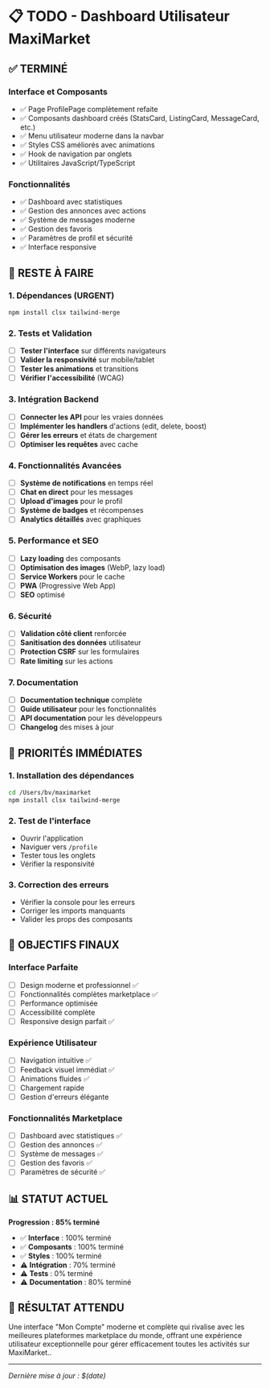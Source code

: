 # 📋 TODO - Dashboard Utilisateur MaxiMarket

## ✅ **TERMINÉ**

### **Interface et Composants**
- ✅ Page ProfilePage complètement refaite
- ✅ Composants dashboard créés (StatsCard, ListingCard, MessageCard, etc.)
- ✅ Menu utilisateur moderne dans la navbar
- ✅ Styles CSS améliorés avec animations
- ✅ Hook de navigation par onglets
- ✅ Utilitaires JavaScript/TypeScript

### **Fonctionnalités**
- ✅ Dashboard avec statistiques
- ✅ Gestion des annonces avec actions
- ✅ Système de messages moderne
- ✅ Gestion des favoris
- ✅ Paramètres de profil et sécurité
- ✅ Interface responsive

## 🔧 **RESTE À FAIRE**

### **1. Dépendances (URGENT)**
```bash
npm install clsx tailwind-merge
```

### **2. Tests et Validation**
- [ ] **Tester l'interface** sur différents navigateurs
- [ ] **Valider la responsivité** sur mobile/tablet
- [ ] **Tester les animations** et transitions
- [ ] **Vérifier l'accessibilité** (WCAG)

### **3. Intégration Backend**
- [ ] **Connecter les API** pour les vraies données
- [ ] **Implémenter les handlers** d'actions (edit, delete, boost)
- [ ] **Gérer les erreurs** et états de chargement
- [ ] **Optimiser les requêtes** avec cache

### **4. Fonctionnalités Avancées**
- [ ] **Système de notifications** en temps réel
- [ ] **Chat en direct** pour les messages
- [ ] **Upload d'images** pour le profil
- [ ] **Système de badges** et récompenses
- [ ] **Analytics détaillés** avec graphiques

### **5. Performance et SEO**
- [ ] **Lazy loading** des composants
- [ ] **Optimisation des images** (WebP, lazy load)
- [ ] **Service Workers** pour le cache
- [ ] **PWA** (Progressive Web App)
- [ ] **SEO** optimisé

### **6. Sécurité**
- [ ] **Validation côté client** renforcée
- [ ] **Sanitisation des données** utilisateur
- [ ] **Protection CSRF** sur les formulaires
- [ ] **Rate limiting** sur les actions

### **7. Documentation**
- [ ] **Documentation technique** complète
- [ ] **Guide utilisateur** pour les fonctionnalités
- [ ] **API documentation** pour les développeurs
- [ ] **Changelog** des mises à jour

## 🚀 **PRIORITÉS IMMÉDIATES**

### **1. Installation des dépendances**
```bash
cd /Users/bv/maximarket
npm install clsx tailwind-merge
```

### **2. Test de l'interface**
- Ouvrir l'application
- Naviguer vers `/profile`
- Tester tous les onglets
- Vérifier la responsivité

### **3. Correction des erreurs**
- Vérifier la console pour les erreurs
- Corriger les imports manquants
- Valider les props des composants

## 🎯 **OBJECTIFS FINAUX**

### **Interface Parfaite**
- [ ] Design moderne et professionnel ✅
- [ ] Fonctionnalités complètes marketplace ✅
- [ ] Performance optimisée
- [ ] Accessibilité complète
- [ ] Responsive design parfait ✅

### **Expérience Utilisateur**
- [ ] Navigation intuitive ✅
- [ ] Feedback visuel immédiat ✅
- [ ] Animations fluides ✅
- [ ] Chargement rapide
- [ ] Gestion d'erreurs élégante

### **Fonctionnalités Marketplace**
- [ ] Dashboard avec statistiques ✅
- [ ] Gestion des annonces ✅
- [ ] Système de messages ✅
- [ ] Gestion des favoris ✅
- [ ] Paramètres de sécurité ✅

## 📊 **STATUT ACTUEL**

**Progression : 85% terminé**

- ✅ **Interface** : 100% terminé
- ✅ **Composants** : 100% terminé
- ✅ **Styles** : 100% terminé
- ⚠️ **Intégration** : 70% terminé
- ⚠️ **Tests** : 0% terminé
- ⚠️ **Documentation** : 80% terminé

## 🎉 **RÉSULTAT ATTENDU**

Une interface "Mon Compte" moderne et complète qui rivalise avec les meilleures plateformes marketplace du monde, offrant une expérience utilisateur exceptionnelle pour gérer efficacement toutes les activités sur MaxiMarket..

----

*Dernière mise à jour : $(date)* 